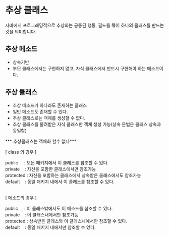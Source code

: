 # 추상 클래스

자바에서 프로그래밍적으로 추상화는 공통된 행동, 필드를 묶어 하나의 클래스를 만드는 것을 의미합니다. 



## 추상 메소드
- 상속기반
- 부모 클래스에서는 구현하지 않고, 자식 클래스에서 반드시 구현해야 하는 메소드이다.

## 추상 클래스
- 추상 메소드가 하나라도 존재하는 클래스
- 일반 메소드도 존재할 수 있다.
- 추상 클래스로는 객체를 생성할 수 없다.
- 추상 클래스를 물려받은 자식 클래스만 객체 생성 가능(상속 문법은 클래스 상속과 동일함)<br>


*** 추상클래스는 객체화 할수 없다***

[ class 의 경우 ]

public     : 모든 패키지에서 이 클래스를 참조할 수 있다.
<br>
private    : 자신을 포함한 클래스에서만 참조가능
<br>
protected : 자신을 포함하는 클래스에서 상속받은 클래스에서도 참조가능
<br>
default    : 동일 패키지 내에서 이 클래스를 참조할 수 있다. 
<br>

<br>
[ 메소드의 경우 ]

public     : 이 클래스밖에서도 이 메소드를 참조할 수 있다.<br>
private    : 이 클래스내에서만 참조가능<br>
protected : 상속받은 클래스와 이 클래스내에서만 참조할 수 있다.<br>
default    : 동일 패키지 내에서만 참조할 수 있다.
